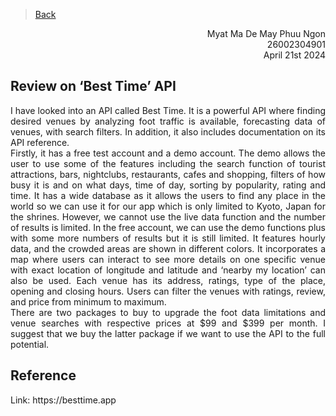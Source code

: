 > [Back](../Reviews/reviews.md)
<div style="text-align: right"> Myat Ma De May Phuu Ngon</div>
<div style="text-align: right"> 26002304901</div>
<div style="text-align: right"> April 21st 2024</div>

## Review on ‘Best Time’ API


<div style="text-align: justify"> 
I have looked into an API called Best Time. It is a powerful API where finding desired venues by analyzing foot traffic is available, forecasting data of venues, with search filters. In addition, it also includes documentation on its API reference.
</div>

<div style="text-align: justify"> 
Firstly, it has a free test account and a demo account. The demo allows the user to use some of the features including the search function of tourist attractions, bars, nightclubs, restaurants, cafes and shopping, filters of how busy it is and on what days, time of day, sorting by popularity, rating and time. It has a wide database as it allows the users to find any place in the world so we can use it for our app which is only limited to Kyoto, Japan for the shrines. However, we cannot use the live data function and the number of results is limited. In the free account, we can use the demo functions plus with some more numbers of results but it is still limited. It features hourly data, and the crowded areas are shown in different colors. It incorporates a map where users can interact to see more details on one specific venue with exact location of longitude and latitude and ‘nearby my location’ can also be used. Each venue has its address, ratings, type of the place, opening and closing hours. Users can filter the venues with ratings, review, and price from minimum to maximum. 
</div>

<div style="text-align: justify"> 
There are two packages to buy to upgrade the foot data limitations and venue searches with respective prices at $99 and $399 per month. I suggest that we buy the latter package if we want to use the API to the full potential. 
</div>

<h2>Reference</h2>
<div style="text-align: justify"> 
Link: https://besttime.app
</div>
